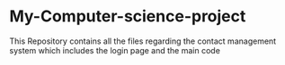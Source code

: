# My-Computer-science-project
This Repository contains all the files regarding the contact management system which includes the login page and the main code

